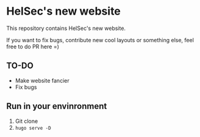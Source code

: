 # HelSec's new website

This repository contains HelSec's new website.

If you want to fix bugs, contribute new cool layouts or something else, feel free to do PR here =)

## TO-DO

- Make website fancier
- Fix bugs

## Run in your envinronment

1. Git clone
2. `hugo serve -D`